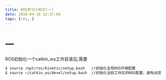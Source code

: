```yaml
---
title: ROS学习小知识(一)
date: 2018-04-10 12:37:04
tags: [ros, ]
---
```

#  
<!--more-->

一
======
 ROS初始化一个catkin_ws工作目录后,需要 
 ``` bash
 $ source /opt/ros/kinetic/setup.bash   //初始化全局ROS环境配置
 $ source ~/catkin_ws/devel/setup.bash  //初始化当前工作区的ROS配置，避免出现[rospack] Error: no such package beginner_tutorials的问题
 ```
